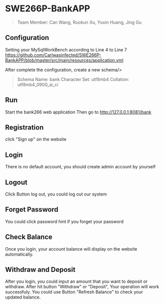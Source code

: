 # SWE266P-BankAPP
> Team Member: Can Wang, Ruokun Xu, Yuxin Huang, Jing Gu

Configuration
---
Setting your MySqlWorkBench according to Line 4 to Line 7
https://github.com/Carlwasinfected/SWE266P-BankAPP/blob/master/src/main/resources/application.yml

After complete the configuration, create a new schema/>
>  Schema Name:    bank
>  Character Set:  utf8mb4
>  Collation:      utf8mb4_0900_ai_ci
  
Run
---
Start the bank266 web application
Then go to http://127.0.0.1:8081/bank

Registration
-----
click "Sign up" on the website

Login
----
There is no default account, you should create admin account by yourself

Logout
----
Click Button log out, you could log out our system

Forget Password
---
You could click password hint if you forget your password

Check Balance
----
Once you login, your account balance will display on the website automatically.

Withdraw and Deposit
----
After you login, you could input an amount that you want to deposit or withdraw.
After hit button "Withdraw" or "Deposit", Your operation will work successfuly.
You could use Button "Refresh Balance" to check your updated balance.
